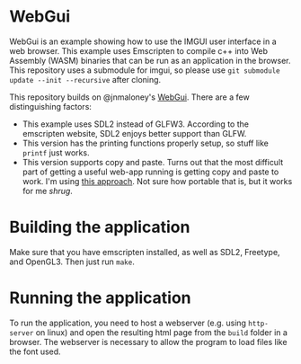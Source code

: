 # WebGui
WebGui is an example showing how to use the IMGUI user interface in a web browser. This example uses Emscripten to compile c++ into Web Assembly (WASM) binaries that can be run as an application in the browser.
This repository uses a submodule for imgui, so please use `git submodule update --init --recursive` after cloning.

This repository builds on @jnmaloney's [WebGui](https://github.com/jnmaloney/WebGui). There are a few distinguishing factors:
 * This example uses SDL2 instead of GLFW3. According to the emscripten website, SDL2 enjoys better support than GLFW.
 * This version has the printing functions properly setup, so stuff like `printf` just works.
 * This version supports copy and paste. Turns out that the most difficult part of getting a useful web-app running is getting copy and paste to work. I'm using [this approach](https://github.com/pthom/hello_imgui/issues/3#issuecomment-873401502). Not sure how portable that is, but it works for me *shrug*.

# Building the application
Make sure that you have emscripten installed, as well as SDL2, Freetype, and OpenGL3. Then just run `make`.

# Running the application
To run the application, you need to host a webserver (e.g. using `http-server` on linux) and open the resulting html page from the `build` folder in a browser. The webserver is necessary to allow the program to load files like the font used.
